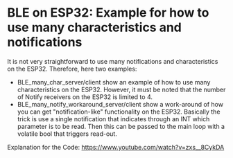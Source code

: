 # BLE on ESP32: Example for how to use many characteristics and notifications
It is not very straightforward to use many notifications and characteristics on the ESP32. Therefore, here two examples:
* BLE_many_char_server/client show an example of how to use many characteristics on the ESP32. However, it must be noted that the number of Notify receivers on the ESP32 is limited to 4. 
* BLE_many_notify_workaround_server/client show a work-around of how you can get "notification-like" functionality on the ESP32. Basically the trick is use a single notification that indicates through an INT which parameter is to be read. Then this can be passed to the main loop with a volatile bool that triggers read-out.

Explanation for the Code:
https://www.youtube.com/watch?v=zxs__8CykDA
